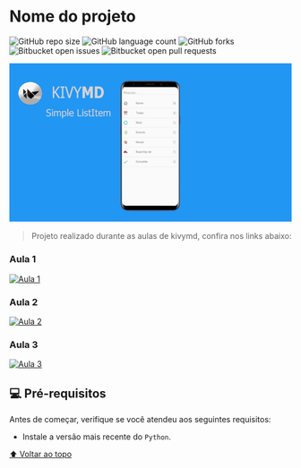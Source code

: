 # Nome do projeto

<!---Esses são exemplos. Veja https://shields.io para outras pessoas ou para personalizar este conjunto de escudos. Você pode querer incluir dependências, status do projeto e informações de licença aqui--->

![GitHub repo size](https://img.shields.io/github/repo-size/iuricode/README-template?style=for-the-badge)
![GitHub language count](https://img.shields.io/github/languages/count/iuricode/README-template?style=for-the-badge)
![GitHub forks](https://img.shields.io/github/forks/iuricode/README-template?style=for-the-badge)
![Bitbucket open issues](https://img.shields.io/bitbucket/issues/iuricode/README-template?style=for-the-badge)
![Bitbucket open pull requests](https://img.shields.io/bitbucket/pr-raw/iuricode/README-template?style=for-the-badge)

<img src="/assets/img.png" alt="exemplo imagem">

> Projeto realizado durante as aulas de kivymd, confira nos links abaixo:
### Aula 1
[![Aula 1](https://img.youtube.com/vi/EwuShb40Q98/0.jpg)](https://youtu.be/EwuShb40Q98)

### Aula 2
[![Aula 2](https://img.youtube.com/vi/o6-d5lyrylw/0.jpg)](https://youtu.be/o6-d5lyrylw)

### Aula 3
[![Aula 3](https://img.youtube.com/vi/ow2Mz_c3DA4/0.jpg)](https://youtu.be/ow2Mz_c3DA4)


## 💻 Pré-requisitos

Antes de começar, verifique se você atendeu aos seguintes requisitos:

* Instale a versão mais recente do `Python`.







[⬆ Voltar ao topo](#nome-do-projeto)<br>
